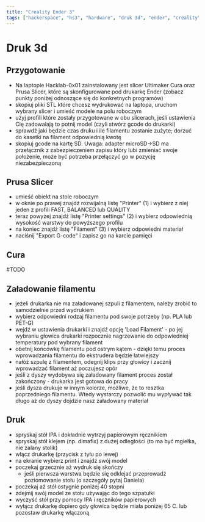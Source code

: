 ```yaml
---
title: "Creality Ender 3"
tags: ["hackerspace", "hs3", "hardware", "druk 3d", "ender", "creality"]
---
```


# Druk 3d

## Przygotowanie

- Na laptopie Hacklab-0x01 zainstalowany jest slicer Ultimaker Cura oraz Prusa Slicer, które są skonfigurowane pod drukarkę Ender (zobacz punkty poniżej odnoszące się do konkretnych programów)
- skopiuj pliki STL które chcesz wydrukować na laptopa, uruchom wybrany slicer i umieść modele na polu roboczym
- użyj profili które zostały przygotowane w obu slicerach, jeśli ustawienia Cię zadowalają to potnij model (czyli stwórz gcode do drukarki)
- sprawdź jaki będzie czas druku i ile filamentu zostanie zużyte; dorzuć do kasetki na filament odpowiednią kwotę
- skopiuj gcode na kartę SD. Uwaga: adapter microSD->SD ma przełącznik z zabezpieczeniem zapisu który lubi zmieniać swoje położenie, może być potrzeba przełączyć go w pozycję niezabezpieczoną

## Prusa Slicer

- umieść obiekt na stole roboczym
- w oknie po prawej znajdź rozwijalną listę "Printer" (1) i wybierz z niej jeden z profili FAST, BALANCED lub QUALITY
- teraz powyżej znajdź listę "Printer settings" (2) i wybierz odpowiednią wysokość warstwy do powyższego profilu 
- na koniec znajdź listę "Filament" (3) i wybierz odpowiedni materiał
- naciśnij "Export G-code" i zapisz go na karcie pamięci

## Cura
#TODO

## Załadowanie filamentu

- jeżeli drukarka nie ma załadowanej szpuli z filamentem, należy zrobić to samodzielnie przed wydrukiem
- wybierz odpowiedni rodzaj filamentu pod swoje potrzeby (np. PLA lub PET-G)
- wejdź w ustawienia drukarki i znajdź opcję 'Load Filament' - po jej wybraniu głowica drukarki rozpocznie nagrzewanie do odpowiedniej temperatury pod wybrany filament
- obetnij końcówkę filamentu pod ostrym kątem - dzięki temu proces wprowadzania filamentu do ekstrudera będzie łatwiejszy
- nałóż szpulę z filamentem, odegnij klips przy głowicy i zacznij wprowadzać filament aż poczujesz opór
- jeśli z dyszy wydobywa się załadowany filament proces został zakończony - drukarka jest gotowa do pracy
- jeśli dysza drukuje w innym kolorze, możliwe, że to resztka poprzedniego filamentu. Wtedy wystarczy pozwolić mu wypływać tak długo aż do dyszy dojdzie nasz załadowany materiał

## Druk

- spryskaj stół IPA i dokładnie wytrzyj papierowym ręcznikiem
- spryskaj stół klejem (np. dimafix) z dużej odległości (to ma być mgiełka, nie zalany stolik)
- włącz drukarkę (przycisk z tyłu po lewej)
- na ekranie wybierz print i znajdź swój model
- poczekaj grzecznie aż wydruk się skończy
    - jeśli pierwsza warstwa będzie się odklejać przeprowadź poziomowanie stołu (o szczegóły pytaj Daniela)
- poczekaj aż stół ostygnie poniżej 40 stopni
- zdejmij swój model ze stołu używając do tego szpatułki
- wyczyść stół przy pomocy IPA i ręczników papierowych
- wyłącz drukarkę dopiero gdy głowica będzie miała poniżej 65 C. lub pozostaw drukarkę włączoną
